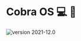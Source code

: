 # Cobra OS :computer: :floppy_disk:

![version 2021-12.0](https://img.shields.io/badge/version-2021--12.0-green)
